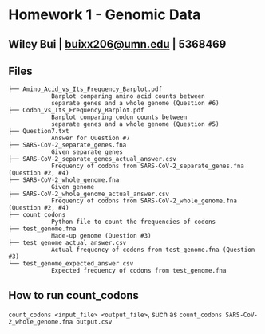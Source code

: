 # Homework 1 - Genomic Data

## Wiley Bui | buixx206@umn.edu | 5368469

## Files

```
├── Amino_Acid_vs_Its_Frequency_Barplot.pdf
            Barplot comparing amino acid counts between 
            separate genes and a whole genome (Question #6)
├── Codon_vs_Its_Frequency_Barplot.pdf
            Barplot comparing codon counts between 
            separate genes and a whole genome (Question #5)
├── Question7.txt
            Answer for Question #7
├── SARS-CoV-2_separate_genes.fna
            Given separate genes
├── SARS-CoV-2_separate_genes_actual_answer.csv
            Frequency of codons from SARS-CoV-2_separate_genes.fna (Question #2, #4)
├── SARS-CoV-2_whole_genome.fna
            Given genome
├── SARS-CoV-2_whole_genome_actual_answer.csv
            Frequency of codons from SARS-CoV-2_whole_genome.fna (Question #2, #4)
├── count_codons
            Python file to count the frequencies of codons
├── test_genome.fna
            Made-up genome (Question #3)
├── test_genome_actual_answer.csv
            Actual frequency of codons from test_genome.fna (Question #3)
└── test_genome_expected_answer.csv
            Expected frequency of codons from test_genome.fna
```

## How to run count_codons

```count_codons <input_file> <output_file>```, such as
```count_codons SARS-CoV-2_whole_genome.fna output.csv```